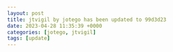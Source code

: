 ```yaml
---
layout: post
title: jtvigil by jotego has been updated to 99d3d23
date: 2023-04-28 11:35:39 +0000
categories: [jotego, jtvigil]
tags: [update]
---
```


